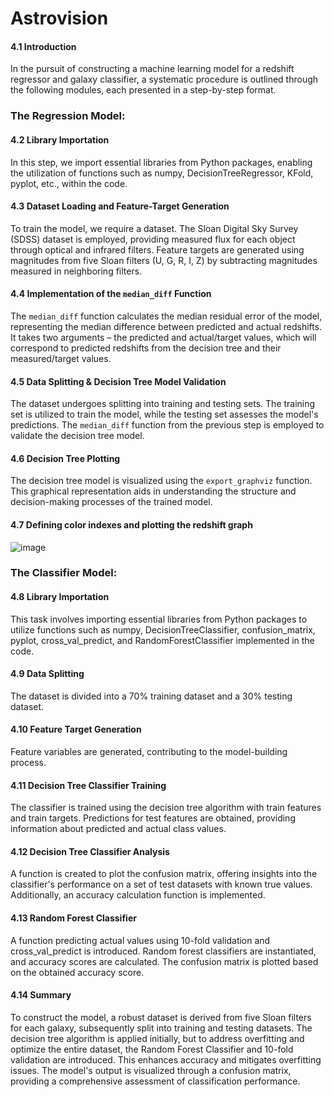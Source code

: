 # Astrovision

#### 4.1 Introduction
In the pursuit of constructing a machine learning model for a redshift regressor and galaxy classifier, a systematic procedure is outlined through the following modules, each presented in a step-by-step format.

### The Regression Model:

#### 4.2 Library Importation
In this step, we import essential libraries from Python packages, enabling the utilization of functions such as numpy, DecisionTreeRegressor, KFold, pyplot, etc., within the code.

#### 4.3 Dataset Loading and Feature-Target Generation
To train the model, we require a dataset. The Sloan Digital Sky Survey (SDSS) dataset is employed, providing measured flux for each object through optical and infrared filters. Feature targets are generated using magnitudes from five Sloan filters (U, G, R, I, Z) by subtracting magnitudes measured in neighboring filters.

#### 4.4 Implementation of the `median_diff` Function
The `median_diff` function calculates the median residual error of the model, representing the median difference between predicted and actual redshifts. It takes two arguments – the predicted and actual/target values, which will correspond to predicted redshifts from the decision tree and their measured/target values.

#### 4.5 Data Splitting & Decision Tree Model Validation
The dataset undergoes splitting into training and testing sets. The training set is utilized to train the model, while the testing set assesses the model's predictions. The `median_diff` function from the previous step is employed to validate the decision tree model.

#### 4.6 Decision Tree Plotting
The decision tree model is visualized using the `export_graphviz` function. This graphical representation aids in understanding the structure and decision-making processes of the trained model.

#### 4.7	Defining color indexes and plotting the redshift graph
![image](https://github.com/shalini2001/Project/assets/66840714/9c9b21aa-c5c5-4693-971a-cbc096d2b8da)


### The Classifier Model:

#### 4.8 Library Importation
This task involves importing essential libraries from Python packages to utilize functions such as numpy, DecisionTreeClassifier, confusion_matrix, pyplot, cross_val_predict, and RandomForestClassifier implemented in the code.

#### 4.9 Data Splitting
The dataset is divided into a 70% training dataset and a 30% testing dataset.

#### 4.10 Feature Target Generation
Feature variables are generated, contributing to the model-building process.

#### 4.11 Decision Tree Classifier Training
The classifier is trained using the decision tree algorithm with train features and train targets. Predictions for test features are obtained, providing information about predicted and actual class values.

#### 4.12 Decision Tree Classifier Analysis
A function is created to plot the confusion matrix, offering insights into the classifier's performance on a set of test datasets with known true values. Additionally, an accuracy calculation function is implemented.

#### 4.13 Random Forest Classifier
A function predicting actual values using 10-fold validation and cross_val_predict is introduced. Random forest classifiers are instantiated, and accuracy scores are calculated. The confusion matrix is plotted based on the obtained accuracy score.

#### 4.14 Summary
To construct the model, a robust dataset is derived from five Sloan filters for each galaxy, subsequently split into training and testing datasets. The decision tree algorithm is applied initially, but to address overfitting and optimize the entire dataset, the Random Forest Classifier and 10-fold validation are introduced. This enhances accuracy and mitigates overfitting issues. The model's output is visualized through a confusion matrix, providing a comprehensive assessment of classification performance.
